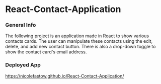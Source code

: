 # React-Contact-Application

### General Info
The following project is an application made in React to show various contacts cards. The user can manipulate these contacts using the edit, delete, and add new contact button. There is also a drop-down toggle to show the contact card's email address.

### Deployed App
https://nicolefastow.github.io/React-Contact-Application/
